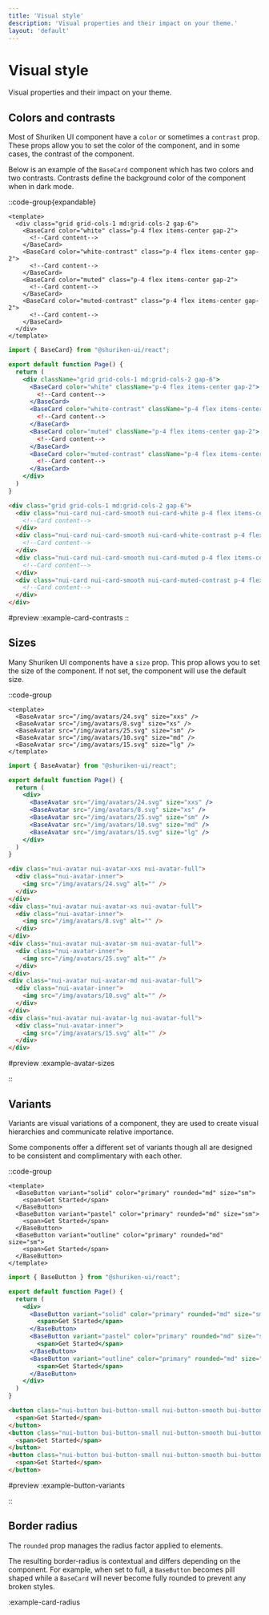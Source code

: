 ```yaml
---
title: 'Visual style'
description: 'Visual properties and their impact on your theme.'
layout: 'default'
---
```


# Visual style

Visual properties and their impact on your theme.

## Colors and contrasts

Most of Shuriken UI component have a `color` or sometimes a `contrast` prop. These props allow you to set the color of the component, and in some cases, the contrast of the component.

Below is an example of the `BaseCard` component which has two colors and two contrasts. Contrasts define the background color of the component when in dark mode.

::code-group{expandable}

```vue [Nuxt]
<template>
  <div class="grid grid-cols-1 md:grid-cols-2 gap-6">
    <BaseCard color="white" class="p-4 flex items-center gap-2">
      <!--Card content-->
    </BaseCard>
    <BaseCard color="white-contrast" class="p-4 flex items-center gap-2">
      <!--Card content-->
    </BaseCard>
    <BaseCard color="muted" class="p-4 flex items-center gap-2">
      <!--Card content-->
    </BaseCard>
    <BaseCard color="muted-contrast" class="p-4 flex items-center gap-2">
      <!--Card content-->
    </BaseCard>
  </div>
</template>
```

```jsx [React]
import { BaseCard} from "@shuriken-ui/react";

export default function Page() {
  return (
    <div className="grid grid-cols-1 md:grid-cols-2 gap-6">
      <BaseCard color="white" className="p-4 flex items-center gap-2">
        <!--Card content-->
      </BaseCard>
      <BaseCard color="white-contrast" className="p-4 flex items-center gap-2">
        <!--Card content-->
      </BaseCard>
      <BaseCard color="muted" className="p-4 flex items-center gap-2">
        <!--Card content-->
      </BaseCard>
      <BaseCard color="muted-contrast" className="p-4 flex items-center gap-2">
        <!--Card content-->
      </BaseCard>
    </div>
  )
}
```

```html [Html]
<div class="grid grid-cols-1 md:grid-cols-2 gap-6">
  <div class="nui-card nui-card-smooth nui-card-white p-4 flex items-center gap-2">
    <!--Card content-->
  </div>
  <div class="nui-card nui-card-smooth nui-card-white-contrast p-4 flex items-center gap-2">
    <!--Card content-->
  </div>
  <div class="nui-card nui-card-smooth nui-card-muted p-4 flex items-center gap-2">
    <!--Card content-->
  </div>
  <div class="nui-card nui-card-smooth nui-card-muted-contrast p-4 flex items-center gap-2">
    <!--Card content-->
  </div>
</div>
```

#preview
:example-card-contrasts
::

## Sizes

Many Shuriken UI components have a `size` prop. This prop allows you to set the size of the component. If not set, the component will use the default size.

::code-group

```vue [Nuxt]
<template>
  <BaseAvatar src="/img/avatars/24.svg" size="xxs" />
  <BaseAvatar src="/img/avatars/8.svg" size="xs" />
  <BaseAvatar src="/img/avatars/25.svg" size="sm" />
  <BaseAvatar src="/img/avatars/10.svg" size="md" />
  <BaseAvatar src="/img/avatars/15.svg" size="lg" />
</template>
```

```jsx [React]
import { BaseAvatar} from "@shuriken-ui/react";

export default function Page() {
  return (
    <div>
      <BaseAvatar src="/img/avatars/24.svg" size="xxs" />
      <BaseAvatar src="/img/avatars/8.svg" size="xs" />
      <BaseAvatar src="/img/avatars/25.svg" size="sm" />
      <BaseAvatar src="/img/avatars/10.svg" size="md" />
      <BaseAvatar src="/img/avatars/15.svg" size="lg" />
    </div>
  )
}
```

```html [Html]
<div class="nui-avatar nui-avatar-xxs nui-avatar-full">
  <div class="nui-avatar-inner">
    <img src="/img/avatars/24.svg" alt="" />
  </div>
</div>
<div class="nui-avatar nui-avatar-xs nui-avatar-full">
  <div class="nui-avatar-inner">
    <img src="/img/avatars/8.svg" alt="" />
  </div>
</div>
<div class="nui-avatar nui-avatar-sm nui-avatar-full">
  <div class="nui-avatar-inner">
    <img src="/img/avatars/25.svg" alt="" />
  </div>
</div>
<div class="nui-avatar nui-avatar-md nui-avatar-full">
  <div class="nui-avatar-inner">
    <img src="/img/avatars/10.svg" alt="" />
  </div>
</div>
<div class="nui-avatar nui-avatar-lg nui-avatar-full">
  <div class="nui-avatar-inner">
    <img src="/img/avatars/15.svg" alt="" />
  </div>
</div>
```

#preview
:example-avatar-sizes

::

## Variants

Variants are visual variations of a component, they are used to create visual hierarchies and communicate relative importance.

Some components offer a different set of variants though all are designed to be consistent and complimentary with each other.

::code-group

```vue [Nuxt]
<template>
  <BaseButton variant="solid" color="primary" rounded="md" size="sm">
    <span>Get Started</span>
  </BaseButton>
  <BaseButton variant="pastel" color="primary" rounded="md" size="sm">
    <span>Get Started</span>
  </BaseButton>
  <BaseButton variant="outline" color="primary" rounded="md" size="sm">
    <span>Get Started</span>
  </BaseButton>
</template>
```

```jsx [React]
import { BaseButton } from "@shuriken-ui/react";

export default function Page() {
  return (
    <div>
      <BaseButton variant="solid" color="primary" rounded="md" size="sm">
        <span>Get Started</span>
      </BaseButton>
      <BaseButton variant="pastel" color="primary" rounded="md" size="sm">
        <span>Get Started</span>
      </BaseButton>
      <BaseButton variant="outline" color="primary" rounded="md" size="sm">
        <span>Get Started</span>
      </BaseButton>
    </div>
  )
}
```

```html [Html]
<button class="nui-button bui-button-small nui-button-smooth bui-button-solid nui-button-primary">
  <span>Get Started</span>
</button>
<button class="nui-button bui-button-small nui-button-smooth bui-button-pastel nui-button-primary">
  <span>Get Started</span>
</button>
<button class="nui-button bui-button-small nui-button-smooth bui-button-outline nui-button-primary">
  <span>Get Started</span>
</button>
```

#preview
:example-button-variants

::

## Border radius

The `rounded` prop manages the radius factor applied to elements.

The resulting border-radius is contextual and differs depending on the component. For example, when set to full, a `BaseButton` becomes pill shaped while a `BaseCard` will never become fully rounded to prevent any broken styles.

:example-card-radius